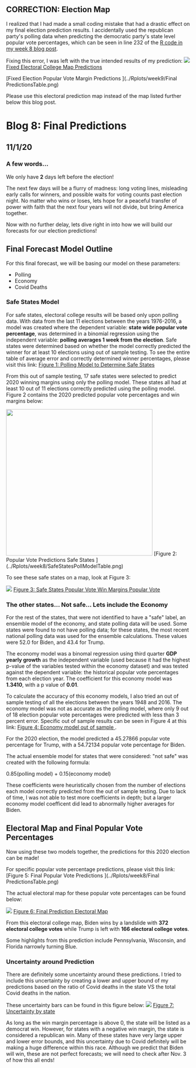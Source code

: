 ## CORRECTION: Election Map

I realized that I had made a small coding mistake that had a drastic effect on my final election prediction results. I accidentally used the republican party's polling data when predicting the democratic party's state level popular vote percentages, which can be seen in line 232 of the [R code in my week 8 blog post](https://github.com/gkim65/2020_ElectionBlogPost_gov1347/blob/gh-pages/Rplots/week8/safeStates.R).

Fixing this error, I was left with the true intended results of my prediction: 
![](../Rplots/week9/REALPredictionsWinsElectoralCollege2020.png)
[Fixed Electoral College Map Predictions ](../Rplots/week9/REALPredictionsWinsElectoralCollege2020.png)

[Fixed Election Popular Vote Margin Predictions ](../Rplots/week9/Final PredictionsTable.png)

Please use this electoral prediction map instead of the map listed further below this blog post.

# Blog 8: Final Predictions
## 11/1/20

### A few words...

We only have **2** days left before the election! 

The next few days will be a flurry of madness: long voting lines, misleading early calls for winners, and possible waits for voting counts past election night. No matter who wins or loses, lets hope for a peaceful transfer of power with faith that the next four years will not divide, but bring America together. 

Now with no further delay, lets dive right in into how we will build our forecasts for our election predictions!

## Final Forecast Model Outline

For this final forecast, we will be basing our model on these parameters:

- Polling
- Economy
- Covid Deaths

### Safe States Model

For safe states, electoral college results will be based only upon polling data. With data from the last 11 elections between the years 1976-2016, a model was created where the dependent variable: **state wide popular vote percentage**, was determined in a binomial regression using the independent variable: **polling averages 1 week from the election**. Safe states were determined based on whether the model correctly predicted the winner for at least 10 elections using out of sample testing. To see the entire table of average error and correctly determined winner percentages, please visit this link:
[Figure 1: Polling Model to Determine Safe States](../Rplots/week8/OutOfSampleTestingPolls.png)

From this out of sample testing, 17 safe states were selected to predict 2020 winning margins using only the polling model. These states all had at least 10 out of 11 elections correctly predicted using the polling model. Figure 2 contains the 2020 predicted popular vote percentages and win margins below:

<img src="../Rplots/week8/SafeStatesPollModelTable.png" width="400">
[Figure 2: Popular Vote Predictions Safe States ](../Rplots/week8/SafeStatesPollModelTable.png)

To see these safe states on a map, look at Figure 3:

![](../Rplots/week8/WinMarginsSafeStates2020.png)
[Figure 3: Safe States Popular Vote Win Margins Popular Vote ](../Rplots/week8/WinMarginsSafeStates2020.png)

### The other states... Not safe... Lets include the Economy

For the rest of the states, that were not identified to have a "safe" label, an ensemble model of the economy, and state polling data will be used. Some states were found to not have polling data; for these states, the most recent national polling data was used for the ensemble calculations. These values were 52.0 for Biden, and 43.4 for Trump.

The economy model was a binomal regression using third quarter **GDP yearly growth** as the independent variable (used because it had the highest p-value of the variables tested within the economy dataset) and was tested against the dependent variable: the historical popular vote percentages from each election year. The coefficient for this economy model was **1.3410**, with a p value of **0.01**. 

To calculate the accuracy of this economy models, I also tried an out of sample testing of all the elections between the years 1948 and 2016. The economy model was not as accurate as the polling model, where only 9 out of 18 election popular vote percentages were predicted with less than 3 percent error. Specific out of sample results can be seen in Figure 4 at this link: [Figure 4: Economy model out of sample ](../Rplots/week8/EconomyPredictions_Pv2p.png). 

For the 2020 election, the model predicted a 45.27866 popular vote percentage for Trump, with a 54.72134 popular vote percentage for Biden. 

The actual ensemble model for states that were considered: "not safe" was created with the following formula:

0.85(polling model) + 0.15(economy model)

These coefficients were heuristically chosen from the number of elections each model correctly predicted from the out of sample testing. Due to lack of time, I was not able to test more coefficients in depth; but a larger economy model coefficent did lead to abnormally higher averages for Biden.

## Electoral Map and Final Popular Vote Percentages

Now using these two models together, the predictions for this 2020 election can be made!

For specific popular vote percentage predictions, please visit this link: [Figure 5: Final Popular Vote Predictions ](../Rplots/week8/Final PredictionsTable.png)

The actual electoral map for these popular vote percentages can be found below:

![](../Rplots/week8/WinsElectoralCollege2020.png)
[Figure 6: Final Prediction Electoral Map ](../Rplots/week8/WinsElectoralCollege2020.png)

From this electoral college map, Biden wins by a landslide with **372 electoral college votes** while Trump is left with **166 electoral college votes**.

Some highlights from this prediction include Pennsylvania, Wisconsin, and Florida narrowly turning Blue. 

### Uncertainty around Prediction
There are definitely some uncertainty around these predictions. I tried to include this uncertainty by creating a lower and upper bound of my predictions based on the ratio of Covid deaths in the state VS the total Covid deaths in the nation.

These uncertainty bars can be found in this figure below:
![](../Rplots/week8/Uncertainty2020.png)
[Figure 7: Uncertainty by state ](../Rplots/week8/Uncertainty2020.png)

As long as the win margin percentage is above 0, the state will be listed as a democrat win. However, for states with a negative win margin, the state is considered a republican win. Many of these states have very large upper and lower error bounds, and this uncertainty due to Covid definitely will be making a huge difference within this race. Although we predict that Biden will win, these are not perfect forecasts; we will need to check after Nov. 3 of how this all ends! 
